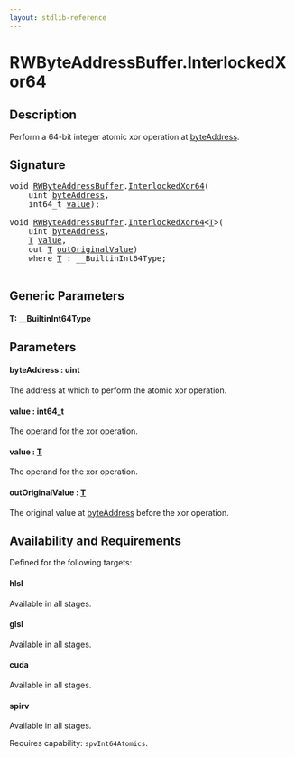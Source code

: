 ```yaml
---
layout: stdlib-reference
---
```


# RWByteAddressBuffer\.InterlockedXor64

## Description

Perform a 64-bit integer atomic xor operation at <span class='code'><a href="interlockedxor64-0b.html#decl-byteAddress" class="code_param">byteAddress</a></span>.



## Signature 

<pre>
<span class="code_keyword">void</span> <a href="../types/rwbyteaddressbuffer-0126d/index.html" class="code_type">RWByteAddressBuffer</a>.<a href="interlockedxor64-0b.html">InterlockedXor64</a>(
    <span class="code_keyword">uint</span> <a href="interlockedxor64-0b.html#decl-byteAddress" class="code_param">byteAddress</a>,
    int64_t <a href="interlockedxor64-0b.html#decl-value" class="code_param">value</a>);

<span class="code_keyword">void</span> <a href="../types/rwbyteaddressbuffer-0126d/index.html" class="code_type">RWByteAddressBuffer</a>.<a href="interlockedxor64-0b.html">InterlockedXor64</a>&lt;<a href="interlockedxor64-0b.html#typeparam-T" class="code_type">T</a>&gt;(
    <span class="code_keyword">uint</span> <a href="interlockedxor64-0b.html#decl-byteAddress" class="code_param">byteAddress</a>,
    <a href="interlockedxor64-0b.html#typeparam-T" class="code_type">T</a> <a href="interlockedxor64-0b.html#decl-value" class="code_param">value</a>,
    <span class="code_keyword">out</span> <a href="interlockedxor64-0b.html#typeparam-T" class="code_type">T</a> <a href="interlockedxor64-0b.html#decl-outOriginalValue" class="code_param">outOriginalValue</a>)
    <span class='code_keyword'>where</span> <a href="interlockedxor64-0b.html#typeparam-T" class="code_type">T</a> : __BuiltinInt64Type;

</pre>

## Generic Parameters

####  <a id="typeparam-T"></a>T: \_\_BuiltinInt64Type

## Parameters

####  <a id="decl-byteAddress"></a>byteAddress  : uint
The address at which to perform the atomic xor operation.

####  <a id="decl-value"></a>value  : int64\_t
The operand for the xor operation.

####  <a id="decl-value"></a>value  : [T](interlockedxor64-0b.html#typeparam-T)
The operand for the xor operation.

####  <a id="decl-outOriginalValue"></a>outOriginalValue  : [T](interlockedxor64-0b.html#typeparam-T)
The original value at <span class='code'><a href="interlockedxor64-0b.html#decl-byteAddress" class="code_param">byteAddress</a></span> before the xor operation.


## Availability and Requirements

Defined for the following targets:

#### hlsl
Available in all stages.

#### glsl
Available in all stages.

#### cuda
Available in all stages.

#### spirv
Available in all stages.

Requires capability: `spvInt64Atomics`.


